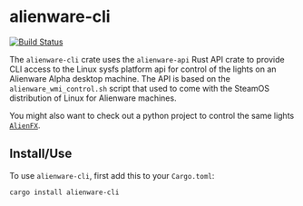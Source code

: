 # alienware-cli

[![Build Status](https://github.com/a1ecbr0wn/alienware-wmi/actions/workflows/build.yml/badge.svg)](https://github.com/a1ecbr0wn/alienware-wmi/actions/workflows/build.yml)

The `alienware-cli` crate uses the `alienware-api` Rust API crate to provide CLI access
to the Linux sysfs platform api for control of the lights on an Alienware Alpha desktop
machine.  The API is based on the `alienware_wmi_control.sh` script that used to come
with the SteamOS distribution of Linux for Alienware machines.

You might also want to check out a python project to control the same lights
[`AlienFX`](https://github.com/trackmastersteve/alienfx).

## Install/Use

To use `alienware-cli`, first add this to your `Cargo.toml`:

```bash
cargo install alienware-cli
```
